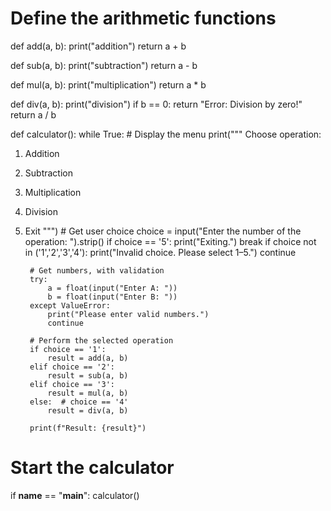 # Define the arithmetic functions
def add(a, b):
    print("addition")
    return a + b

def sub(a, b):
    print("subtraction")
    return a - b

def mul(a, b):
    print("multiplication")
    return a * b

def div(a, b):
    print("division")
    if b == 0:
        return "Error: Division by zero!"
    return a / b

def calculator():
    while True:
        # Display the menu
        print("""
Choose operation:
1. Addition
2. Subtraction
3. Multiplication
4. Division
5. Exit
""")
        # Get user choice
        choice = input("Enter the number of the operation: ").strip()
        if choice == '5':
            print("Exiting.")
            break
        if choice not in ('1','2','3','4'):
            print("Invalid choice. Please select 1–5.")
            continue

        # Get numbers, with validation
        try:
            a = float(input("Enter A: "))
            b = float(input("Enter B: "))
        except ValueError:
            print("Please enter valid numbers.")
            continue

        # Perform the selected operation
        if choice == '1':
            result = add(a, b)
        elif choice == '2':
            result = sub(a, b)
        elif choice == '3':
            result = mul(a, b)
        else:  # choice == '4'
            result = div(a, b)

        print(f"Result: {result}")

# Start the calculator
if __name__ == "__main__":
    calculator()
